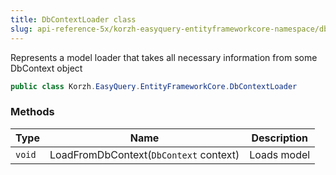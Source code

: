 ```yaml
---
title: DbContextLoader class
slug: api-reference-5x/korzh-easyquery-entityframeworkcore-namespace/dbcontextloader-class
---
```



Represents a model loader that takes all necessary information from some DbContext object
```csharp
public class Korzh.EasyQuery.EntityFrameworkCore.DbContextLoader

```

### Methods

| Type | Name | Description | 
| --- | --- | --- | 
| `void` | LoadFromDbContext(`DbContext` context) | Loads model |